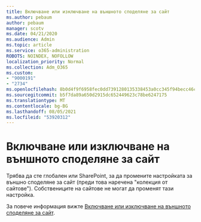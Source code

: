 ```yaml
---
title: Включване или изключване на външното споделяне за сайт
ms.author: pebaum
author: pebaum
manager: scotv
ms.date: 04/21/2020
ms.audience: Admin
ms.topic: article
ms.service: o365-administration
ROBOTS: NOINDEX, NOFOLLOW
localization_priority: Normal
ms.collection: Adm_O365
ms.custom:
- "9000191"
- "2734"
ms.openlocfilehash: 8b0d4f9f6958fec0dd7391280135338453a0cc345f94becc46ca7fae89cfd86f
ms.sourcegitcommit: b5f7da89a650d2915dc652449623c78be6247175
ms.translationtype: MT
ms.contentlocale: bg-BG
ms.lasthandoff: 08/05/2021
ms.locfileid: "53920312"
---
```

# <a name="turn-external-sharing-on-or-off-for-a-site"></a>Включване или изключване на външното споделяне за сайт

Трябва да сте глобален или SharePoint, за да промените настройката за външно споделяне за сайт (преди това наречена "колекция от сайтове"). Собствениците на сайтове не могат да променят тази настройка. 

За повече информация вижте [Включване или изключване на външното споделяне за сайт](https://docs.microsoft.com/sharepoint/change-external-sharing-site).
